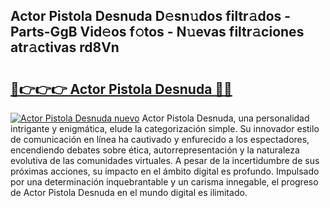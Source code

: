 ## Actor Pistola Desnuda D𝚎sn𝚞dos filtr𝚊dos - Parts-GgB Vid𝚎os f𝚘tos - N𝚞evas filtr𝚊ciones atr𝚊ctivas rd8Vn

# <h2><a href="http://mb9wmyi.tromn.icu/?c=Actor+Pistola+Desnuda">🔗👉👉👉 Actor Pistola Desnuda 🔗🔗</a></h2>

[![Actor Pistola Desnuda nuevo](https://i.imgur.com/pEAQMta.gif)](http://mb9wmyi.tromn.icu/?c=Actor+Pistola+Desnuda)
Actor Pistola Desnuda, una personalidad intrigante y enigmática, elude la categorización simple. Su innovador estilo de comunicación en línea ha cautivado y enfurecido a los espectadores, encendiendo debates sobre ética, autorrepresentación y la naturaleza evolutiva de las comunidades virtuales. A pesar de la incertidumbre de sus próximas acciones, su impacto en el ámbito digital es profundo. Impulsado por una determinación inquebrantable y un carisma innegable, el progreso de Actor Pistola Desnuda en el mundo digital es ilimitado.
